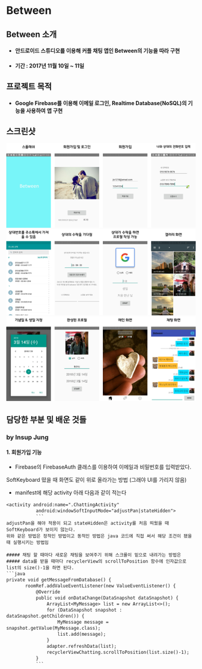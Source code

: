 # Between

## Between 소개

- #### 안드로이드 스튜디오를 이용해 커플 채팅 앱인 Between의 기능을 따라 구현
- #### 기간 : 2017년 11월 10일 ~ 11일

## 프로젝트 목적

- #### Google Firebase를 이용해 이메일 로그인, Realtime Database(NoSQL)의 기능을 사용하여 앱 구현

## 스크린샷
![pic1](https://github.com/jis1218/Between_Share/blob/master/img/pic1.png)
![pic2](https://github.com/jis1218/Between_Share/blob/master/img/pic2.png)
![pic3](https://github.com/jis1218/Between_Share/blob/master/img/pic3.png)

## 담당한 부분 및 배운 것들
### by Insup Jung

#### 1. 회원가입 기능
- Firebase의 FirebaseAuth 클래스를 이용하여 이메일과 비밀번호를 입력받았다.

SoftKeyboard 떴을 때 화면도 같이 위로 올라가는 방법 (그래야 UI를 가리지 않음)
 - manifest에 해당 activity 아래 다음과 같이 적는다
 ```
 <activity android:name=".ChattingActivity"
            android:windowSoftInputMode="adjustPan|stateHidden">
            ```
adjustPan을 해야 적용이 되고 stateHidden은 activity를 처음 띄웠을 때 SoftKeyboard가 보이지 않는다.
위와 같은 방법은 정적인 방법이고 동적인 방법은 java 코드에 직접 써서 해당 조건이 됐을 때 실행시키는 방법임

##### 채팅 할 때마다 새로운 채팅을 보여주기 위해 스크롤이 밑으로 내려가는 방법은
##### data를 받을 때마다 recyclerView의 scrollToPosition 함수에 인자값으로 list의 size()-1을 하면 된다.
```java
private void getMessageFromDatabase() {
        roomRef.addValueEventListener(new ValueEventListener() {
            @Override
            public void onDataChange(DataSnapshot dataSnapshot) {
                ArrayList<MyMessage> list = new ArrayList<>();
                for (DataSnapshot snapshot : dataSnapshot.getChildren()) {
                    MyMessage message = snapshot.getValue(MyMessage.class);
                    list.add(message);
                }
                adapter.refreshData(list);
                recyclerViewChatting.scrollToPosition(list.size()-1);
            }
            ```